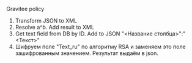 Gravitee policy

1. Transform JSON to XML
2. Resolve a^b. Add result to XML
3. Get text field from DB by ID. Add to JSON "<Название столбца>":"<Текст>"
4. Шифруем поле "Text_ru" по алгоритму RSA и заменяем это поле зашифрованным значением. Результат выдаём в json.

